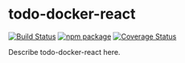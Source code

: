 # todo-docker-react

[![Build Status](https://travis-ci.org/exilee20c/todo-docker-react.svg?branch=master)](https://travis-ci.org/exilee20c/todo-docker-react)
[![npm package][npm-badge]][npm]
[![Coverage Status](https://coveralls.io/repos/github/exilee20c/todo-docker-react/badge.svg?branch=master)](https://coveralls.io/github/exilee20c/todo-docker-react?branch=master)

Describe todo-docker-react here.

[npm-badge]: https://img.shields.io/npm/v/npm-package.png?style=flat-square
[npm]: https://www.npmjs.org/package/npm-package
